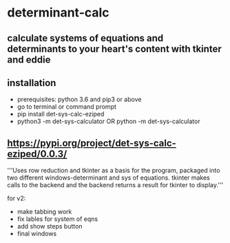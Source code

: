 # determinant-calc
## calculate systems of equations and determinants to your heart's content with tkinter and eddie

## installation
* prerequisites: python 3.6 and pip3 or above
* go to terminal or command prompt
* pip install det-sys-calc-eziped
* python3 -m det-sys-calculator OR python -m det-sys-calculator 
## https://pypi.org/project/det-sys-calc-eziped/0.0.3/

'''Uses row reduction and tkinter as a basis for the program, packaged into two different windows-determinant and sys of equations.
    tkinter makes calls to the backend and the backend returns a result for tkinter to display.'''

for v2:
* make tabbing work
* fix lables for system of eqns
* add show steps button
* final windows


